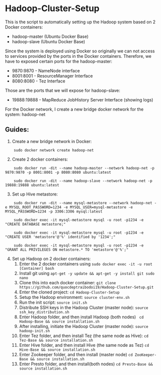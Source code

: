 # Hadoop-Cluster-Setup
This is the script to automatically setting up the Hadoop system based on 2 Docker containers:
- hadoop-master (Ubuntu Docker Base)
- hadoop-slave (Ubuntu Docker Base)

Since the system is deployed using Docker so originally we can not access to services provided by the ports in the Docker containers. Therefore, we have to exposed certain ports for the hadoop-master:
- 9870:9870 - NameNode interface
- 8001:8001 - ResourceManager Interface
- 8080:8080 - Tez Interface

Those are the ports that we will expose for hadoop-slave:
- 19888:19888 - MapReduce JobHistory Server Interface (showing logs)

For the Docker network, I create a new bridge docker network for the system: hadoop-net

## Guides:
1. Create a new bridge network in Docker:
```
    sudo docker network create hadoop-net
```
2. Create 2 docker containers:
```
    sudo docker run -dit --name hadoop-master --network hadoop-net -p 9870:9870 -p 8001:8001 -p 8080:8080 ubuntu:latest
```
```
    sudo docker run -dit --name hadoop-slave --network hadoop-net -p 19888:19888 ubuntu:latest
```
3. Set up Hive metastore:
```
    sudo docker run -dit --name mysql-metastore --network hadoop-net -e MYSQL_ROOT_PASSWORD=1234 -e MYSQL_USER=mysql-metastore -e MYSQL_PASSWORD=1234 -p 3306:3306 mysql:latest
```
```
    sudo docker exec -it mysql-metastore mysql -u root -p1234 -e "CREATE DATABASE metastore;"
```
```
    sudo docker exec -it mysql-metastore mysql -u root -p1234 -e "CREATE USER 'metastore'@'%' identified by '1234';"
```
```
    sudo docker exec -it mysql-metastore mysql -u root -p1234 -e "GRANT ALL PRIVILEGES ON metastore.* TO 'metastore'@'%';"
```
4. Set up Hadoop on 2 docker containers:
    1. Enter the 2 docker containers using ```sudo docker exec -it -u root [Container] bash```
    2. Install git using ``` apt-get -y update && apt-get -y install git sudo nano ```
    3. Clone this into each docker container: ``` git clone https://github.com/quocdeptraibodoi19/Hadoop-Cluster-Setup.git ```
    4. Enter the cloned project: ``` cd Hadoop-Cluster-Setup ```
    5. Setup the Hadoop environment: ``` source cluster-env.sh ```
    6. Run the init script: ``` source init.sh ```
    7. Distribute SSH keys in the Hadoop Cluster (master node): ``` source ssh_key_distribution.sh ```
    8. Enter Hadoop folder, and then install Hadoop (both nodes) ``` cd Hadoop-Base && source installation.sh```
    9. After installing, initiate the Hadoop Cluster (master node): ``` source hadoop-init.sh ```
    10. Enter Tez folder, and then install Tez (the same node as Hive): ``` cd Tez-Base && source installation.sh ```
    11. Enter Hive folder, and then install Hive (the same node as Tez) ``` cd Hive-Base && source installation.sh ```
    12. Enter Zookeeper folder, and then install (master node) ``` cd ZooKeeper-Base && source installation.sh ```
    13. Enter Presto folder, and then install(both nodes) ``` cd Presto-Base && source installation.sh ```